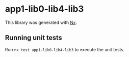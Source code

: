 # app1-lib0-lib4-lib3

This library was generated with [Nx](https://nx.dev).

## Running unit tests

Run `nx test app1-lib0-lib4-lib3` to execute the unit tests.
